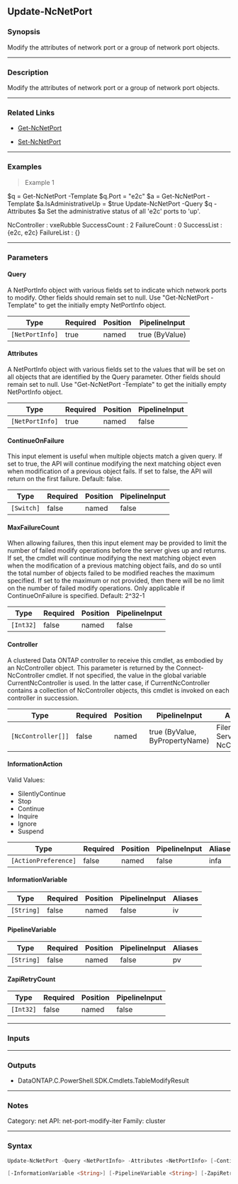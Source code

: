 Update-NcNetPort
----------------

### Synopsis
Modify the attributes of network port or a group of network port objects.

---

### Description

Modify the attributes of network port or a group of network port objects.

---

### Related Links
* [Get-NcNetPort](Get-NcNetPort)

* [Set-NcNetPort](Set-NcNetPort)

---

### Examples
> Example 1

$q = Get-NcNetPort -Template
$q.Port = "e2c"
$a = Get-NcNetPort -Template
$a.IsAdministrativeUp = $true
Update-NcNetPort -Query $q -Attributes $a
Set the administrative status of all 'e2c' ports to 'up'.

NcController : vxeRubble
SuccessCount : 2
FailureCount : 0
SuccessList  : {e2c, e2c}
FailureList  : {}

---

### Parameters
#### **Query**
A NetPortInfo object with various fields set to indicate which network ports to modify.  Other fields should remain set to null.  Use "Get-NcNetPort -Template" to get the initially empty NetPortInfo object.

|Type           |Required|Position|PipelineInput |
|---------------|--------|--------|--------------|
|`[NetPortInfo]`|true    |named   |true (ByValue)|

#### **Attributes**
A NetPortInfo object with various fields set to the values that will be set on all objects that are identified by the Query parameter.  Other fields should remain set to null.  Use "Get-NcNetPort -Template" to get the initially empty NetPortInfo object.

|Type           |Required|Position|PipelineInput|
|---------------|--------|--------|-------------|
|`[NetPortInfo]`|true    |named   |false        |

#### **ContinueOnFailure**
This input element is useful when multiple objects match a given query.  If set to true, the API will continue modifying the next matching object even when modification of a previous object fails.  If set to false, the API will return on the first failure.  Default: false.

|Type      |Required|Position|PipelineInput|
|----------|--------|--------|-------------|
|`[Switch]`|false   |named   |false        |

#### **MaxFailureCount**
When allowing failures, then this input element may be provided to limit the number of failed modify operations before the server gives up and returns.  If set, the cmdlet will continue modifying the next matching object even when the modification of a previous matching object fails, and do so until the total number of objects failed to be modified reaches the maximum specified.  If set to the maximum or not provided, then there will be no limit on the number of failed modify operations.  Only applicable if ContinueOnFailure is specified.  Default: 2^32-1

|Type     |Required|Position|PipelineInput|
|---------|--------|--------|-------------|
|`[Int32]`|false   |named   |false        |

#### **Controller**
A clustered Data ONTAP controller to receive this cmdlet, as embodied by an NcController object.  This parameter is returned by the Connect-NcController cmdlet.  If not specified, the value in the global variable CurrentNcController is used.  In the latter case, if CurrentNcController contains a collection of NcController objects, this cmdlet is invoked on each controller in succession.

|Type              |Required|Position|PipelineInput                 |Aliases                          |
|------------------|--------|--------|------------------------------|---------------------------------|
|`[NcController[]]`|false   |named   |true (ByValue, ByPropertyName)|Filer<br/>Server<br/>NcController|

#### **InformationAction**

Valid Values:

* SilentlyContinue
* Stop
* Continue
* Inquire
* Ignore
* Suspend

|Type                |Required|Position|PipelineInput|Aliases|
|--------------------|--------|--------|-------------|-------|
|`[ActionPreference]`|false   |named   |false        |infa   |

#### **InformationVariable**

|Type      |Required|Position|PipelineInput|Aliases|
|----------|--------|--------|-------------|-------|
|`[String]`|false   |named   |false        |iv     |

#### **PipelineVariable**

|Type      |Required|Position|PipelineInput|Aliases|
|----------|--------|--------|-------------|-------|
|`[String]`|false   |named   |false        |pv     |

#### **ZapiRetryCount**

|Type     |Required|Position|PipelineInput|
|---------|--------|--------|-------------|
|`[Int32]`|false   |named   |false        |

---

### Inputs

---

### Outputs
* DataONTAP.C.PowerShell.SDK.Cmdlets.TableModifyResult

---

### Notes
Category: net
API: net-port-modify-iter
Family: cluster

---

### Syntax
```PowerShell
Update-NcNetPort -Query <NetPortInfo> -Attributes <NetPortInfo> [-ContinueOnFailure] [-MaxFailureCount <Int32>] [-Controller <NcController[]>] [-InformationAction <ActionPreference>] 
```
```PowerShell
[-InformationVariable <String>] [-PipelineVariable <String>] [-ZapiRetryCount <Int32>] [<CommonParameters>]
```
